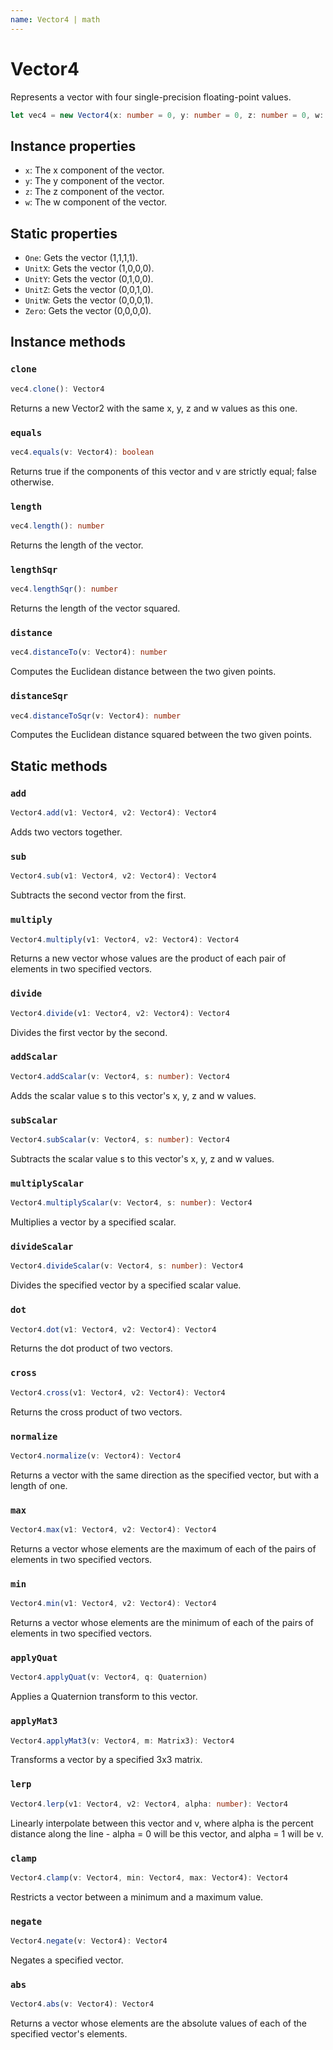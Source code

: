 ```yaml
---
name: Vector4 | math
---
```


# Vector4
Represents a vector with four single-precision floating-point values.
```typescript
let vec4 = new Vector4(x: number = 0, y: number = 0, z: number = 0, w: number = 1)
```

## Instance properties
- `x`: The x component of the vector.
- `y`: The y component of the vector.
- `z`: The z component of the vector.
- `w`: The w component of the vector.

## Static properties
- `One`: Gets the vector (1,1,1,1).
- `UnitX`: Gets the vector (1,0,0,0).
- `UnitY`: Gets the vector (0,1,0,0).
- `UnitZ`: Gets the vector (0,0,1,0).
- `UnitW`: Gets the vector (0,0,0,1).
- `Zero`: Gets the vector (0,0,0,0).

## Instance methods
### `clone`
```typescript
vec4.clone(): Vector4
```
Returns a new Vector2 with the same x, y, z and w values as this one.

### `equals`
```typescript
vec4.equals(v: Vector4): boolean
```
Returns true if the components of this vector and v are strictly equal; false otherwise.

### `length`
```typescript
vec4.length(): number
```
Returns the length of the vector.

### `lengthSqr`
```typescript
vec4.lengthSqr(): number
```
Returns the length of the vector squared.

### `distance`
```typescript
vec4.distanceTo(v: Vector4): number
```
Computes the Euclidean distance between the two given points.

### `distanceSqr`
```typescript
vec4.distanceToSqr(v: Vector4): number
```
Computes the Euclidean distance squared between the two given points.

## Static methods
### `add`
```typescript
Vector4.add(v1: Vector4, v2: Vector4): Vector4
```
Adds two vectors together.

### `sub`
```typescript
Vector4.sub(v1: Vector4, v2: Vector4): Vector4
```
Subtracts the second vector from the first.

### `multiply`
```typescript
Vector4.multiply(v1: Vector4, v2: Vector4): Vector4
```
Returns a new vector whose values are the product of each pair of elements in two specified vectors.

### `divide`
```typescript
Vector4.divide(v1: Vector4, v2: Vector4): Vector4
```
Divides the first vector by the second.

### `addScalar`
```typescript
Vector4.addScalar(v: Vector4, s: number): Vector4
```
Adds the scalar value s to this vector's x, y, z and w values.

### `subScalar`
```typescript
Vector4.subScalar(v: Vector4, s: number): Vector4
```
Subtracts the scalar value s to this vector's x, y, z and w values.

### `multiplyScalar`
```typescript
Vector4.multiplyScalar(v: Vector4, s: number): Vector4
```
Multiplies a vector by a specified scalar.

### `divideScalar`
```typescript
Vector4.divideScalar(v: Vector4, s: number): Vector4
```
Divides the specified vector by a specified scalar value.

### `dot`
```typescript
Vector4.dot(v1: Vector4, v2: Vector4): Vector4
```
Returns the dot product of two vectors.

### `cross`
```typescript
Vector4.cross(v1: Vector4, v2: Vector4): Vector4
```
Returns the cross product of two vectors.

### `normalize`
```typescript
Vector4.normalize(v: Vector4): Vector4
```
Returns a vector with the same direction as the specified vector, but with a length of one.

### `max`
```typescript
Vector4.max(v1: Vector4, v2: Vector4): Vector4
```
Returns a vector whose elements are the maximum of each of the pairs of elements in two specified vectors.

### `min`
```typescript
Vector4.min(v1: Vector4, v2: Vector4): Vector4
```
Returns a vector whose elements are the minimum of each of the pairs of elements in two specified vectors.

### `applyQuat`
```typescript
Vector4.applyQuat(v: Vector4, q: Quaternion)
```
Applies a Quaternion transform to this vector.

### `applyMat3`
```typescript
Vector4.applyMat3(v: Vector4, m: Matrix3): Vector4
```
Transforms a vector by a specified 3x3 matrix.

### `lerp`
```typescript
Vector4.lerp(v1: Vector4, v2: Vector4, alpha: number): Vector4
```
Linearly interpolate between this vector and v, where alpha is the percent distance along the line - alpha = 0 will be this vector, and alpha = 1 will be v.

### `clamp`
```typescript
Vector4.clamp(v: Vector4, min: Vector4, max: Vector4): Vector4
```
Restricts a vector between a minimum and a maximum value.

### `negate`
```typescript
Vector4.negate(v: Vector4): Vector4
```
Negates a specified vector.

### `abs`
```typescript
Vector4.abs(v: Vector4): Vector4
```
Returns a vector whose elements are the absolute values of each of the 
specified vector's elements.
